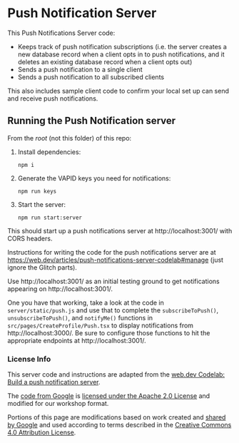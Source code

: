 Push Notification Server
========================

This Push Notifications Server code:

- Keeps track of push notification subscriptions (i.e. the server creates a new database record when a client opts in to push notifications, and it deletes an existing database record when a client opts out)
- Sends a push notification to a single client
- Sends a push notification to all subscribed clients

This also includes sample client code to confirm your local set up can send and receive push notifications.

## Running the Push Notification server

From the _root_ (not this folder) of this repo:

1. Install dependencies:

    ```
    npm i
    ```

2. Generate the VAPID keys you need for notifications:

    ```
    npm run keys
    ```

3. Start the server:

    ```
    npm run start:server
    ```

This should start up a push notifications server at http://localhost:3001/ with CORS headers.

Instructions for writing the code for the push notifications server are at https://web.dev/articles/push-notifications-server-codelab#manage (just ignore the Glitch parts).

Use http://localhost:3001/ as an initial testing ground to get notifications appearing on http://localhost:3001/.

One you have that working, take a look at the code in `server/static/push.js` and use that to complete the `subscribeToPush()`, `unsubscribeToPush()`, and `notifyMe()` functions in `src/pages/CreateProfile/Push.tsx` to display notifications from http://localhost:3000/. Be sure to configure those functions to hit the appropriate endpoints at http://localhost:3001/.

### License Info

This server code and instructions are adapted from the [web.dev Codelab: Build a push notification server](https://web.dev/push-notifications-server-codelab/).

The [code from Google](https://glitch.com/edit/#!/push-notifications-server-codelab-complete) is [licensed under the Apache 2.0 License](https://developers.google.com/terms/site-policies) and modified for our workshop format.

Portions of this page are modifications based on work created and [shared by Google](https://developers.google.com/readme/policies) and used according to terms described in the [Creative Commons 4.0 Attribution License](https://creativecommons.org/licenses/by/4.0/).
